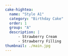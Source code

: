 ```yaml
---
cake-hightea:
  name: "Style A1"
  category: "Birthday Cake"
  order: 1
  group: "A"
  description: |
      - Strawberry Cream
      - Strawberry Filling
thumbnail: ./main.jpg
---
```

